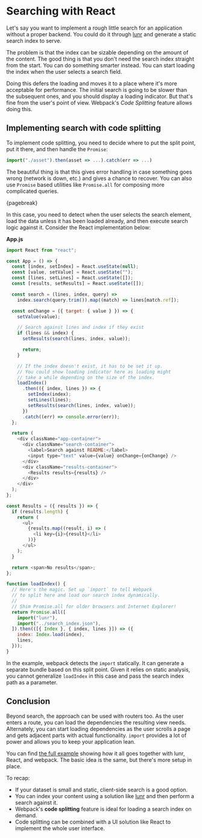 # Searching with React

Let's say you want to implement a rough little search for an application without a proper backend. You could do it through [lunr](http://lunrjs.com/) and generate a static search index to serve.

The problem is that the index can be sizable depending on the amount of the content. The good thing is that you don't need the search index straight from the start. You can do something smarter instead. You can start loading the index when the user selects a search field.

Doing this defers the loading and moves it to a place where it's more acceptable for performance. The initial search is going to be slower than the subsequent ones, and you should display a loading indicator. But that's fine from the user's point of view. Webpack's _Code Splitting_ feature allows doing this.

## Implementing search with code splitting

To implement code splitting, you need to decide where to put the split point, put it there, and then handle the `Promise`:

```javascript
import("./asset").then(asset => ...).catch(err => ...)
```

The beautiful thing is that this gives error handling in case something goes wrong (network is down, etc.) and gives a chance to recover. You can also use `Promise` based utilities like `Promise.all` for composing more complicated queries.

{pagebreak}

In this case, you need to detect when the user selects the search element, load the data unless it has been loaded already, and then execute search logic against it. Consider the React implementation below:

**App.js**

```javascript
import React from "react";

const App = () => {
  const [index, setIndex] = React.useState(null);
  const [value, setValue] = React.useState("");
  const [lines, setLines] = React.useState([]);
  const [results, setResults] = React.useState([]);

  const search = (lines, index, query) =>
    index.search(query.trim()).map((match) => lines[match.ref]);

  const onChange = ({ target: { value } }) => {
    setValue(value);

    // Search against lines and index if they exist
    if (lines && index) {
      setResults(search(lines, index, value));

      return;
    }

    // If the index doesn't exist, it has to be set it up.
    // You could show loading indicator here as loading might
    // take a while depending on the size of the index.
    loadIndex()
      .then(({ index, lines }) => {
        setIndex(index);
        setLines(lines);
        setResults(search(lines, index, value));
      })
      .catch((err) => console.error(err));
  };

  return (
    <div className="app-container">
      <div className="search-container">
        <label>Search against README:</label>
        <input type="text" value={value} onChange={onChange} />
      </div>
      <div className="results-container">
        <Results results={results} />
      </div>
    </div>
  );
};

const Results = ({ results }) => {
  if (results.length) {
    return (
      <ul>
        {results.map((result, i) => (
          <li key={i}>{result}</li>
        ))}
      </ul>
    );
  }

  return <span>No results</span>;
};

function loadIndex() {
  // Here's the magic. Set up `import` to tell Webpack
  // to split here and load our search index dynamically.
  //
  // Shim Promise.all for older browsers and Internet Explorer!
  return Promise.all([
    import("lunr"),
    import("../search_index.json"),
  ]).then(([{ Index }, { index, lines }]) => ({
    index: Index.load(index),
    lines,
  }));
}
```

In the example, webpack detects the `import` statically. It can generate a separate bundle based on this split point. Given it relies on static analysis, you cannot generalize `loadIndex` in this case and pass the search index path as a parameter.

## Conclusion

Beyond search, the approach can be used with routers too. As the user enters a route, you can load the dependencies the resulting view needs. Alternately, you can start loading dependencies as the user scrolls a page and gets adjacent parts with actual functionality. `import` provides a lot of power and allows you to keep your application lean.

You can find [the full example](https://github.com/survivejs-demos/lunr-demo) showing how it all goes together with lunr, React, and webpack. The basic idea is the same, but there's more setup in place.

To recap:

- If your dataset is small and static, client-side search is a good option.
- You can index your content using a solution like [lunr](http://lunrjs.com/) and then perform a search against it.
- Webpack's **code splitting** feature is ideal for loading a search index on demand.
- Code splitting can be combined with a UI solution like React to implement the whole user interface.
